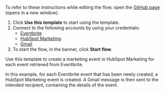 To refer to these instructions while editing the flow, open the [GitHub page](https://github.com/ot4i/app-connect-templates/tree/main/resources/markdown/Create%20a%20marketing%20event%20in%20HubSpot%20Marketing%20and%20send%20event%20details%20through%20Gmail%20for%20each%20Eventbrite%20event_instructions.md) (opens in a new window).

1. Click **Use this template** to start using the template.
2. Connect to the following accounts by using your credentials:
   - [Eventbrite](https://ibm.biz/aceventbrite)
   - [HubSpot Marketing](https://ibm.biz/achubspotmarketing)
   - [Gmail](https://ibm.biz/acgmail) 
3. To start the flow, in the banner, click **Start flow**.


Use this template to create a marketing event in HubSpot Marketing for each event retrieved from Eventbrite. 

In this example, for each Eventbrite event that has been newly created, a HubSpot Marketing event is created. A Gmail message is then sent to the intended recipient, containing the details of the event.


